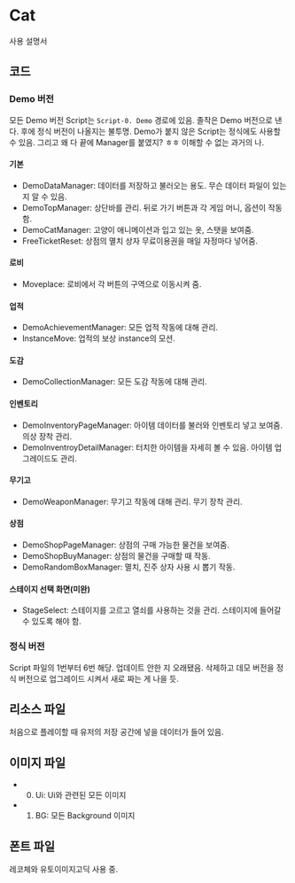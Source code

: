 # Cat

사용 설명서

## 코드

### Demo 버전
모든 Demo 버전 Script는 `Script-0. Demo` 경로에 있음. 
졸작은 Demo 버전으로 낸다. 후에 정식 버전이 나올지는 불투명.
Demo가 붙지 않은 Script는 정식에도 사용할 수 있음.
그리고 왜 다 끝에 Manager를 붙였지? ㅎㅎ 이해할 수 없는 과거의 나.

#### 기본
- DemoDataManager: 데이터를 저장하고 불러오는 용도. 무슨 데이터 파일이 있는지 알 수 있음.
- DemoTopManager: 상단바를 관리. 뒤로 가기 버튼과 각 게임 머니, 옵션이 작동함.
- DemoCatManager: 고양이 애니메이션과 입고 있는 옷, 스탯을 보여줌.
- FreeTicketReset: 상점의 멸치 상자 무료이용권을 매일 자정마다 넣어줌.

#### 로비
- Moveplace: 로비에서 각 버튼의 구역으로 이동시켜 줌.

#### 업적
- DemoAchievementManager: 모든 업적 작동에 대해 관리.
- InstanceMove: 업적의 보상 instance의 모션.

#### 도감
- DemoCollectionManager: 모든 도감 작동에 대해 관리.

#### 인벤토리
- DemoInventoryPageManager: 아이템 데이터를 불러와 인벤토리 넣고 보여줌. 의상 장착 관리.
- DemoInventroyDetailManager: 터치한 아이템을 자세히 볼 수 있음. 아이템 업그레이드도 관리.

#### 무기고
- DemoWeaponManager: 무기고 작동에 대해 관리. 무기 장착 관리.

#### 상점
- DemoShopPageManager: 상점의 구매 가능한 물건을 보여줌.
- DemoShopBuyManager: 상점의 물건을 구매할 때 작동.
- DemoRandomBoxManager: 멸치, 진주 상자 사용 시 뽑기 작동.

#### 스테이지 선택 화면(미완)
- StageSelect: 스테이지를 고르고 열쇠를 사용하는 것을 관리. 스테이지에 들어갈 수 있도록 해야 함.

### 정식 버전
Script 파일의 1번부터 6번 해당.
업데이트 안한 지 오래됐음. 삭제하고 데모 버전을 정식 버전으로 업그레이드 시켜서 새로 짜는 게 나을 듯.

## 리소스 파일
처음으로 플레이할 때 유저의 저장 공간에 넣을 데이터가 들어 있음.

## 이미지 파일

- 0. Ui: Ui와 관련된 모든 이미지
- 1. BG: 모든 Background 이미지

## 폰트 파일
레코체와 유토이미지고딕 사용 중.
